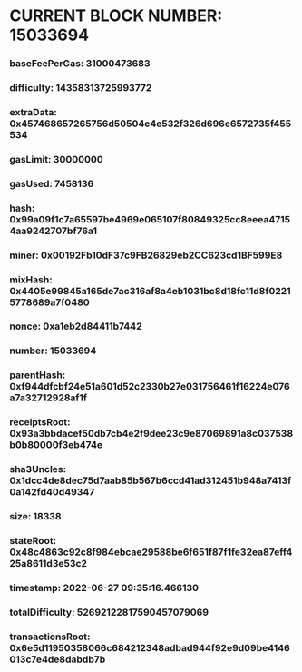 # CURRENT BLOCK NUMBER: 15033694

### baseFeePerGas: 31000473683
### difficulty: 14358313725993772
### extraData: 0x457468657265756d50504c4e532f326d696e6572735f455534
### gasLimit: 30000000
### gasUsed: 7458136
### hash: 0x99a09f1c7a65597be4969e065107f80849325cc8eeea47154aa9242707bf76a1
### miner: 0x00192Fb10dF37c9FB26829eb2CC623cd1BF599E8
### mixHash: 0x4405e99845a165de7ac316af8a4eb1031bc8d18fc11d8f02215778689a7f0480
### nonce: 0xa1eb2d84411b7442
### number: 15033694
### parentHash: 0xf944dfcbf24e51a601d52c2330b27e031756461f16224e076a7a32712928af1f
### receiptsRoot: 0x93a3bbdacef50db7cb4e2f9dee23c9e87069891a8c037538b0b80000f3eb474e
### sha3Uncles: 0x1dcc4de8dec75d7aab85b567b6ccd41ad312451b948a7413f0a142fd40d49347
### size: 18338
### stateRoot: 0x48c4863c92c8f984ebcae29588be6f651f87f1fe32ea87eff425a8611d3e53c2
### timestamp: 2022-06-27 09:35:16.466130
### totalDifficulty: 52692122817590457079069
### transactionsRoot: 0x6e5d11950358066c684212348adbad944f92e9d09be4146013c7e4de8dabdb7b
